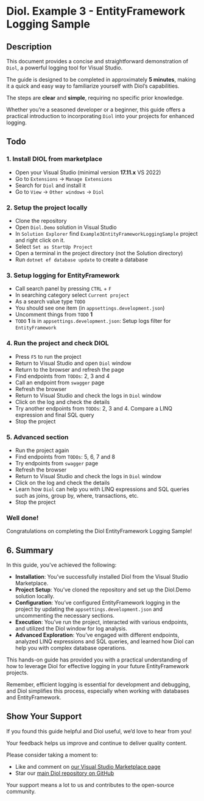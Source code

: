 ﻿# Diol. Example 3 - EntityFramework Logging Sample

## Description

This document provides a concise and straightforward demonstration of `Diol`, a powerful logging tool for Visual Studio. 

The guide is designed to be completed in approximately **5 minutes**, making it a quick and easy way to familiarize yourself with Diol’s capabilities. 

The steps are **clear** and **simple**, requiring no specific prior knowledge. 

Whether you’re a seasoned developer or a beginner, this guide offers a practical introduction to incorporating `Diol` into your projects for enhanced logging.

## Todo

### 1. Install DIOL from marketplace

* Open your Visual Studio (minimal version **17.11.x** VS 2022)
* Go to `Extensions` -> `Manage Extensions`
* Search for `Diol` and install it
* Go to `View` -> `Other windows` -> `Diol`

### 2. Setup the project locally

* Clone the repository
* Open `Diol.Demo` solution in Visual Studio
* In `Solution Explorer` find `Example3EntityFrameworkLoggingSample` project and right click on it. 
* Select `Set as StartUp Project`
* Open a terminal in the project directory (not the Solution directory)
* Run `dotnet ef database update` to create a database

### 3. Setup logging for EntityFramework 

* Call search panel by pressing `CTRL` + `F`
* In searching category select `Current project`
* As a search value type `TODO`
* You should see one item (in `appsettings.development.json`)
* Uncomment things from `TODO` **1**
* `TODO` **1** is in `appsettings.development.json`: Setup logs filter for `EntityFramework`

### 4. Run the project and check DIOL

* Press `F5` to run the project
* Return to Visual Studio and open `Diol` window
* Return to the browser and refresh the page
* Find endpoints from `TODOs`: 2, 3 and 4
* Call an endpoint from `swagger` page
* Refresh the browser
* Return to Visual Studio and check the logs in `Diol` window
* Click on the log and check the details
* Try another endpoints from `TODOs`: 2, 3 and 4. Compare a LINQ expression and final SQL query
* Stop the project

### 5. Advanced section

* Run the project again
* Find endpoints from `TODOs`: 5, 6, 7 and 8
* Try endpoints from `swagger` page
* Refresh the browser
* Return to Visual Studio and check the logs in `Diol` window
* Click on the log and check the details
* Learn how `Diol` can help you with LINQ expressions and SQL queries such as joins, group by, where, transactions, etc.
* Stop the project

### Well done!

Congratulations on completing the Diol EntityFramework Logging Sample!

## 6. Summary

In this guide, you’ve achieved the following:

* **Installation**: You’ve successfully installed Diol from the Visual Studio Marketplace.
* **Project Setup**: You’ve cloned the repository and set up the Diol.Demo solution locally.
* **Configuration**: You’ve configured EntityFramework logging in the project by updating the `appsettings.development.json` and uncommenting the necessary sections.
* **Execution**: You’ve run the project, interacted with various endpoints, and utilized the Diol window for log analysis.
* **Advanced Exploration**: You’ve engaged with different endpoints, analyzed LINQ expressions and SQL queries, and learned how Diol can help you with complex database operations.

This hands-on guide has provided you with a practical understanding of how to leverage Diol for effective logging in your future EntityFramework projects.

Remember, efficient logging is essential for development and debugging, and Diol simplifies this process, especially when working with databases and EntityFramework.

## Show Your Support

If you found this guide helpful and Diol useful, we’d love to hear from you! 

Your feedback helps us improve and continue to deliver quality content. 

Please consider taking a moment to:
* Like and comment on [our Visual Studio Marketplace page](https://marketplace.visualstudio.com/items?itemName=Diol.diol) 
* Star our [main Diol repository on GitHub](https://github.com/Dotnet-IO-logger/core) 

Your support means a lot to us and contributes to the open-source community.